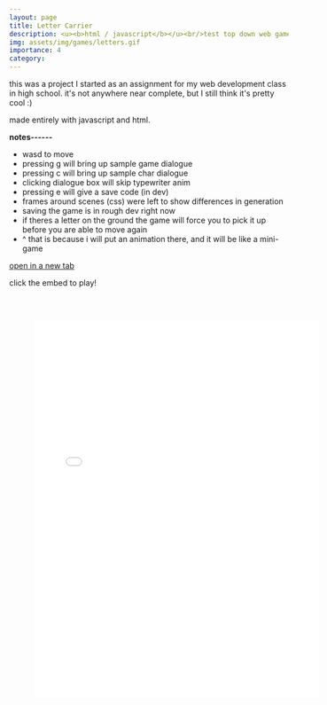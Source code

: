 ```yaml
---
layout: page
title: Letter Carrier
description: <u><b>html / javascript</b></u><br/>test top down web game<br/>march 2023 (unfinished)
img: assets/img/games/letters.gif
importance: 4
category:
---
```


this was a project I started as an assignment for my web development class in high school. it's not anywhere near complete, but I still think it's pretty cool :)

made entirely with javascript and html.

<b>notes------</b>

- wasd to move
- pressing g will bring up sample game dialogue
- pressing c will bring up sample char dialogue
- clicking dialogue box will skip typewriter anim
- pressing e will give a save code (in dev)
- frames around scenes (css) were left to show differences in generation
- saving the game is in rough dev right now
- if theres a letter on the ground the game will force you to pick it up before you are able to move again
- ^ that is because i will put an animation there, and it will be like a mini-game

<a href="../../games/letters/index.html" target="_blank">open in a new tab</a>

click the embed to play!
<embed type="text/html" src="../../games/letters/index.html" width="120%" height="800" style="transform: scale(0.85)">
